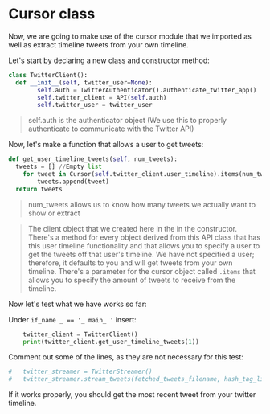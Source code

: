 <!--title={Cursor class}-->

<!--badges={Web Development:}-->

# Cursor class

Now, we are going to make use of the cursor module that we imported as well as extract timeline tweets from your own timeline.

Let's start by declaring a new class and constructor method:

```python
class TwitterClient():
  def __init__(self, twitter_user=None):
        self.auth = TwitterAuthenticator().authenticate_twitter_app()
        self.twitter_client = API(self.auth)
        self.twitter_user = twitter_user
```

>self.auth is the authenticator object (We use this to properly authenticate to communicate with the Twitter API)



 Now, let's make a function that allows a user to get tweets:

```python
def get_user_timeline_tweets(self, num_tweets):
  tweets = [] //Empty list
	for tweet in Cursor(self.twitter_client.user_timeline).items(num_tweets):
  		tweets.append(tweet)
  return tweets
```

> num_tweets allows us to know how many tweets we actually want to show or extract 

> The client object that we created here in the in the constructor. There's a method for every object derived from this API class that has this user timeline functionality and that allows you to specify a user to get the tweets off that user's timeline. We have not specified a user; therefore, it defaults to you and will get tweets from your own timeline. There's a parameter for the cursor object called `.items` that allows you to specify the amount of tweets to receive from the timeline.



Now let's test what we have works so far:

Under `if_name _ == '_ main_ '` insert:

```python
	twitter_client = TwitterClient()
    print(twitter_client.get_user_timeline_tweets(1))
```

Comment out some of the lines, as they are not necessary for this test:

```python
#   twitter_streamer = TwitterStreamer()
#   twitter_streamer.stream_tweets(fetched_tweets_filename, hash_tag_list)
```

If it works properly, you should get the most recent tweet from your twitter timeline.

